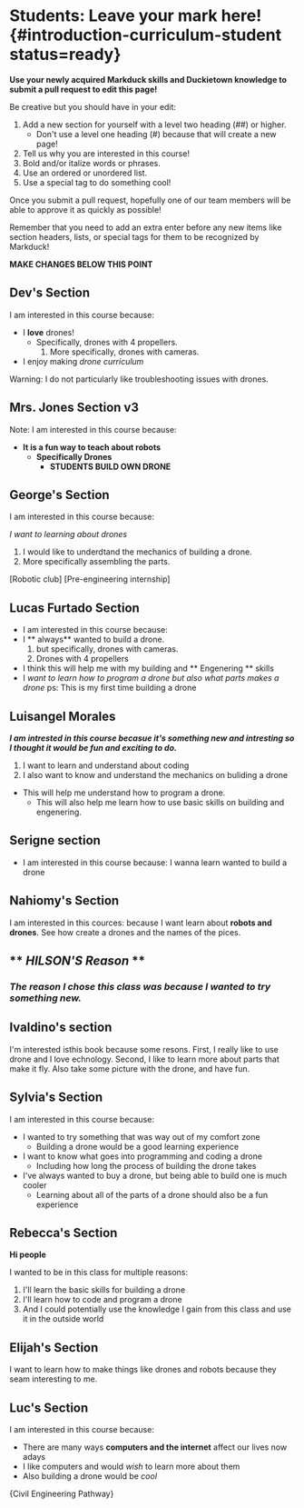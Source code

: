 # Students: Leave your mark here! {#introduction-curriculum-student status=ready}

**Use your newly acquired Markduck skills and Duckietown knowledge to submit a pull request to edit this page!**

Be creative but you should have in your edit:

1. Add a new section for yourself with a level two heading (##) or higher.
    - Don't use a level one heading (#) because that will create a new page!
2. Tell us why you are interested in this course!
3. Bold and/or italize words or phrases.
4. Use an ordered or unordered list.
5. Use a special tag to do something cool!

Once you submit a pull request, hopefully one of our team members will be able to approve it as quickly as possible! 

<div class='check' markdown="1">

Remember that you need to add an extra enter before any new items like section headers, lists, or special tags for them to be recognized by Markduck!

</div> 

**__MAKE CHANGES BELOW THIS POINT__**

<!-- this is a comment; it will not appear in the outputted online book -->

## Dev's Section

I am interested in this course because:

- I **love** drones!
    - Specifically, drones with 4 propellers.
        1. More specifically, drones with cameras.
- I enjoy making _drone curriculum_

Warning: I do not particularly like troubleshooting issues with drones.

## Mrs. Jones Section v3

Note: I am interested in this course because:

- **__It is a fun way to teach about robots__**
    - __Specifically Drones__
        - **STUDENTS BUILD OWN DRONE**

## George's Section

I am interested in this course because:

_I want to learning about drones_

1. I would like to underdtand the mechanics of building a drone.
2. More specifically assembling the parts.
    
[Robotic club] [Pre-engineering internship]

## Lucas Furtado Section

- I am interested in this course because: 
- I ** always** wanted to build a drone. 
    1. but specifically, drones with cameras.
    2. Drones with 4 propellers 
- I think this will help me with my building and ** Engenering ** skills 
- I _want to learn how to program a drone but also what parts makes a drone_ 
ps: This is my first time building a drone 


## Luisangel Morales
**_I am intrested in this course becasue it's something new and intresting so I thought it would be fun and exciting to do._**

1. I want to learn and understand about coding 
2. I also want to know and understand  the mechanics on buliding a drone 

- This will help me understand how to program a drone. 
    - This will also help me learn how to use basic skills on building and engenering.


## Serigne section

- I am interested in this course because: I wanna learn wanted to build a drone

## Nahiomy's Section
  
I am interested in this cources:
because I want learn about **robots and drones**. See how create a drones and the names of the pices.

## ** _HILSON'S Reason_ **

### _The reason I chose this class was because I wanted to try something new._


## Ivaldino's section
  
  I'm interested isthis book because some resons. 
  First, I really like to use drone and I love echnology.
  Second, I like to learn more about parts that make it fly.
  Also take some picture with the drone, and have fun.
  
## Sylvia's Section

I am interested in this course because:

- I wanted to try something that was way out of my comfort zone
    - Building a drone would be a good learning experience
- I want to know what goes into programming and coding a drone
    - Including how long the process of building the drone takes
- I've always wanted to buy a drone, but being able to build one is much cooler
    - Learning about all of the parts of a drone should also be a fun experience

## Rebecca's Section

**Hi people**

I wanted to be in this class for multiple reasons:

1. I'll learn the basic skills for building a drone
2. I'll learn how to code and program a drone
3. And I could potentially use the knowledge I gain from this class and use it in the outside world

## Elijah's Section

I want to learn how to make things like drones and robots because they seam interesting to me.

## Luc's Section

I am interested in this course because: 

- There are many ways **computers and the internet** affect our lives now adays
- I like computers and would _wish_ to learn more about them
- Also building a drone would be _cool_

{Civil Engineering Pathway}
